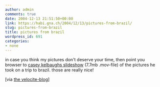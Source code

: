 ```yaml
---
author: admin
comments: true
date: 2004-12-13 21:51:50+00:00
link: https://habi.gna.ch/2004/12/13/pictures-from-brazil/
slug: pictures-from-brazil
title: pictures from brazil
wordpress_id: 691
categories:
- none
---
```



in case you think my pictures don't deserve your time, then point you browser to [casey kelbaughs slideshow](http://www.caseykelbaugh.com/brazilslideshow/brazilslideshow.mov) (7.7mb .mov-file) of the pictures he took on a trip to brazil. those are really nice!



[via [the velocite-blog](http://velocite.ch/weblogtoo/index.php?p=52)]

